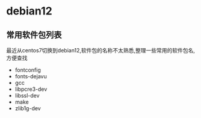 # debian12

## 常用软件包列表

最近从centos7切换到debian12,软件包的名称不太熟悉,整理一些常用的软件包名,方便查找

- fontconfig
- fonts-dejavu
- gcc
- libpcre3-dev
- libssl-dev
- make
- zlib1g-dev